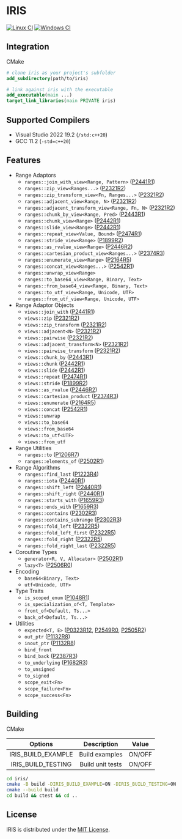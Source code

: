 
# IRIS

[![Linux CI](https://github.com/Ramirisu/iris/actions/workflows/linux.yml/badge.svg)](https://github.com/Ramirisu/iris/actions/workflows/linux.yml)
[![Windows CI](https://github.com/Ramirisu/iris/actions/workflows/windows.yml/badge.svg)](https://github.com/Ramirisu/iris/actions/workflows/windows.yml)

## Integration

CMake

```cmake
# clone iris as your project's subfolder
add_subdirectory(path/to/iris)

# link against iris with the executable
add_executable(main ...)
target_link_libraries(main PRIVATE iris)
```
## Supported Compilers

* Visual Studio 2022 19.2 (`/std:c++20`)
* GCC 11.2 (`-std=c++20`)

## Features

* Range Adaptors
  * `ranges::join_with_view<Range, Pattern>` ([P2441R1](http://www.open-std.org/jtc1/sc22/wg21/docs/papers/2021/p2441r1.html))
  * `ranges::zip_view<Ranges...>` ([P2321R2](http://www.open-std.org/jtc1/sc22/wg21/docs/papers/2021/p2321r2.html))
  * `ranges::zip_transform_view<Fn, Ranges...>` ([P2321R2](http://www.open-std.org/jtc1/sc22/wg21/docs/papers/2021/p2321r2.html))
  * `ranges::adjacent_view<Range, N>` ([P2321R2](http://www.open-std.org/jtc1/sc22/wg21/docs/papers/2021/p2321r2.html))
  * `ranges::adjacent_transform_view<Range, Fn, N>` ([P2321R2](http://www.open-std.org/jtc1/sc22/wg21/docs/papers/2021/p2321r2.html))
  * `ranges::chunk_by_view<Range, Pred>` ([P2443R1](http://www.open-std.org/jtc1/sc22/wg21/docs/papers/2021/p2443r1.html))
  * `ranges::chunk_view<Range>` ([P2442R1](http://www.open-std.org/jtc1/sc22/wg21/docs/papers/2021/p2442r1.html))
  * `ranges::slide_view<Range>` ([P2442R1](http://www.open-std.org/jtc1/sc22/wg21/docs/papers/2021/p2442r1.html))
  * `ranges::repeat_view<Value, Bound>` ([P2474R1](http://www.open-std.org/jtc1/sc22/wg21/docs/papers/2022/p2474r1.html))
  * `ranges::stride_view<Range>` ([P1899R2](http://www.open-std.org/jtc1/sc22/wg21/docs/papers/2022/p1899r2.html))
  * `ranges::as_rvalue_view<Range>` ([P2446R2](http://www.open-std.org/jtc1/sc22/wg21/docs/papers/2022/p2446r2.html))
  * `ranges::cartesian_product_view<Ranges...>` ([P2374R3](http://www.open-std.org/jtc1/sc22/wg21/docs/papers/2021/p2374r3.html))
  * `ranges::enumerate_view<Range>` ([P2164R5](http://www.open-std.org/jtc1/sc22/wg21/docs/papers/2021/p2164r5.pdf))
  * `ranges::concat_view<Ranges...>` ([P2542R1](http://www.open-std.org/jtc1/sc22/wg21/docs/papers/2022/p2542r1.html))
  * `ranges::unwrap_view<Range>`
  * `ranges::to_base64_view<Range, Binary, Text>`
  * `ranges::from_base64_view<Range, Binary, Text>`
  * `ranges::to_utf_view<Range, Unicode, UTF>`
  * `ranges::from_utf_view<Range, Unicode, UTF>`
* Range Adaptor Objects
  * `views::join_with` ([P2441R1](http://www.open-std.org/jtc1/sc22/wg21/docs/papers/2021/p2441r1.html))
  * `views::zip` ([P2321R2](http://www.open-std.org/jtc1/sc22/wg21/docs/papers/2021/p2321r2.html))
  * `views::zip_transform` ([P2321R2](http://www.open-std.org/jtc1/sc22/wg21/docs/papers/2021/p2321r2.html))
  * `views::adjacent<N>` ([P2321R2](http://www.open-std.org/jtc1/sc22/wg21/docs/papers/2021/p2321r2.html))
  * `views::pairwise` ([P2321R2](http://www.open-std.org/jtc1/sc22/wg21/docs/papers/2021/p2321r2.html))
  * `views::adjacent_transform<N>` ([P2321R2](http://www.open-std.org/jtc1/sc22/wg21/docs/papers/2021/p2321r2.html))
  * `views::pairwise_transform` ([P2321R2](http://www.open-std.org/jtc1/sc22/wg21/docs/papers/2021/p2321r2.html))
  * `views::chunk_by` ([P2443R1](http://www.open-std.org/jtc1/sc22/wg21/docs/papers/2021/p2443r1.html))
  * `views::chunk` ([P2442R1](http://www.open-std.org/jtc1/sc22/wg21/docs/papers/2021/p2442r1.html))
  * `views::slide` ([P2442R1](http://www.open-std.org/jtc1/sc22/wg21/docs/papers/2021/p2442r1.html))
  * `views::repeat` ([P2474R1](http://www.open-std.org/jtc1/sc22/wg21/docs/papers/2022/p2474r1.html))
  * `views::stride` ([P1899R2](http://www.open-std.org/jtc1/sc22/wg21/docs/papers/2022/p1899r2.html))
  * `views::as_rvalue` ([P2446R2](http://www.open-std.org/jtc1/sc22/wg21/docs/papers/2022/p2446r2.html))
  * `views::cartesian_product` ([P2374R3](http://www.open-std.org/jtc1/sc22/wg21/docs/papers/2021/p2374r3.html))
  * `views::enumerate` ([P2164R5](http://www.open-std.org/jtc1/sc22/wg21/docs/papers/2021/p2164r5.pdf))
  * `views::concat` ([P2542R1](http://www.open-std.org/jtc1/sc22/wg21/docs/papers/2022/p2542r1.html))
  * `views::unwrap`
  * `views::to_base64`
  * `views::from_base64`
  * `views::to_utf<UTF>`
  * `views::from_utf`
* Range Utilities
  * `ranges::to` ([P1206R7](http://www.open-std.org/jtc1/sc22/wg21/docs/papers/2022/p1206r7.pdf))
  * `ranges::elements_of` ([P2502R1](http://www.open-std.org/jtc1/sc22/wg21/docs/papers/2022/p2502r1.pdf))
* Range Algorithms
  * `ranges::find_last` ([P1223R4](http://www.open-std.org/jtc1/sc22/wg21/docs/papers/2022/p1223r4.pdf))
  * `ranges::iota` ([P2440R1](http://www.open-std.org/jtc1/sc22/wg21/docs/papers/2021/p2440r1.html))
  * `ranges::shift_left` ([P2440R1](http://www.open-std.org/jtc1/sc22/wg21/docs/papers/2021/p2440r1.html))
  * `ranges::shift_right` ([P2440R1](http://www.open-std.org/jtc1/sc22/wg21/docs/papers/2021/p2440r1.html))
  * `ranges::starts_with` ([P1659R3](http://www.open-std.org/jtc1/sc22/wg21/docs/papers/2021/p1659r3.html))
  * `ranges::ends_with` ([P1659R3](http://www.open-std.org/jtc1/sc22/wg21/docs/papers/2021/p1659r3.html))
  * `ranges::contains` ([P2302R3](http://www.open-std.org/jtc1/sc22/wg21/docs/papers/2022/p2302r3.html))
  * `ranges::contains_subrange` ([P2302R3](http://www.open-std.org/jtc1/sc22/wg21/docs/papers/2022/p2302r3.html))
  * `ranges::fold_left` ([P2322R5](http://www.open-std.org/jtc1/sc22/wg21/docs/papers/2021/p2322r5.html))
  * `ranges::fold_left_first` ([P2322R5](http://www.open-std.org/jtc1/sc22/wg21/docs/papers/2021/p2322r5.html))
  * `ranges::fold_right` ([P2322R5](http://www.open-std.org/jtc1/sc22/wg21/docs/papers/2021/p2322r5.html))
  * `ranges::fold_right_last` ([P2322R5](http://www.open-std.org/jtc1/sc22/wg21/docs/papers/2021/p2322r5.html))
* Coroutine Types
  * `generator<R, V, Allocator>` ([P2502R1](http://www.open-std.org/jtc1/sc22/wg21/docs/papers/2022/p2502r1.pdf))
  * `lazy<T>` ([P2506R0](http://www.open-std.org/jtc1/sc22/wg21/docs/papers/2022/p2506r0.pdf))
* Encoding
  * `base64<Binary, Text>`
  * `utf<Unicode, UTF>`
* Type Traits
  * `is_scoped_enum` ([P1048R1](http://www.open-std.org/jtc1/sc22/wg21/docs/papers/2020/p1048r1.pdf))
  * `is_specialization_of<T, Template>`
  * `front_of<Default, Ts...>`
  * `back_of<Default, Ts...>`
* Utilities
  * `expected<T, E>` ([P0323R12](http://www.open-std.org/jtc1/sc22/wg21/docs/papers/2022/p0323r12.html), [P2549R0](http://www.open-std.org/jtc1/sc22/wg21/docs/papers/2022/p2549r0.html), [P2505R2](http://www.open-std.org/jtc1/sc22/wg21/docs/papers/2022/p2505r2.html))
  * `out_ptr` ([P1132R8](http://www.open-std.org/jtc1/sc22/wg21/docs/papers/2021/p1132r8.html))
  * `inout_ptr` ([P1132R8](http://www.open-std.org/jtc1/sc22/wg21/docs/papers/2021/p1132r8.html))
  * `bind_front`
  * `bind_back` ([P2387R3](http://www.open-std.org/jtc1/sc22/wg21/docs/papers/2021/p2387r3.html))
  * `to_underlying` ([P1682R3](http://www.open-std.org/jtc1/sc22/wg21/docs/papers/2021/p1682r3.html))
  * `to_unsigned`
  * `to_signed`
  * `scope_exit<Fn>`
  * `scope_failure<Fn>`
  * `scope_success<Fn>`

## Building

CMake

|      Options       |   Description    | Value  |
| :----------------: | :--------------: | :----: |
| IRIS_BUILD_EXAMPLE |  Build examples  | ON/OFF |
| IRIS_BUILD_TESTING | Build unit tests | ON/OFF |

```sh
cd iris/
cmake -B build -DIRIS_BUILD_EXAMPLE=ON -DIRIS_BUILD_TESTING=ON
cmake --build build
cd build && ctest && cd ..
```

## License

IRIS is distributed under the [MIT License](https://github.com/Ramirisu/iris/blob/main/LICENSE).
